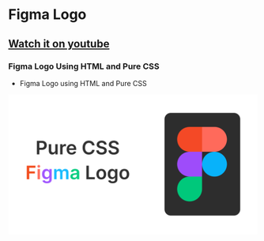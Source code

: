 # Figma Logo

## [Watch it on youtube](https://youtu.be/LC7148NNhfY)

### Figma Logo Using HTML and Pure CSS

- Figma Logo using HTML and Pure CSS

![preview img](/preview.png)